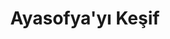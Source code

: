 ---
order: 6
title:  "Ayasofya'yı Keşif"
img: "assets/images/slides/4.jpg"
mobile-img: "assets/images/slides/4m.jpg"
href: "#"
target: "" # _blank
---